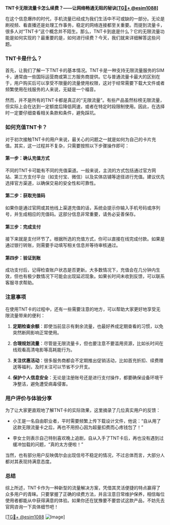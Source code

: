 **TNT卡无限流量卡怎么续费？——让网络畅通无阻的秘诀[[TG💪+ @esim1088](https://t.me/s/esim1088)]**

在这个信息爆炸的时代，手机流量已经成为我们生活中不可或缺的一部分。无论是刷视频、看直播还是处理工作事务，稳定的网络连接都至关重要。而提到流量卡，很多人对“TNT卡”这个概念并不陌生。那么，TNT卡到底是什么？它的无限流量功能是如何实现的？最重要的是，如何进行续费？今天，我们就来详细解答这些问题。

### TNT卡是什么？

首先，让我们了解一下TNT卡的基本情况。TNT卡是一种支持无限流量服务的SIM卡，通常由一些国际运营商或第三方服务商提供。它与普通流量卡最大的区别在于，用户购买后可以享受不限量的流量使用权限，这对于经常需要下载大文件或者频繁使用在线服务的人来说，无疑是一个福音。

然而，并不是所有的TNT卡都是真正的“无限流量”。有些产品虽然标榜无限流量，但实际上会在达到一定额度后降低网速，或者在特定时段限制使用。因此，在选择时一定要仔细查看相关条款和条件，避免踩坑。

### 如何充值TNT卡？

对于初次接触TNT卡的用户来说，最关心的问题之一就是如何为自己的卡片充值。其实，这一过程并不复杂，只需要按照以下步骤操作即可：

#### 第一步：确认充值方式

不同的TNT卡可能有不同的充值渠道。一般来说，主流的方式包括通过官方网站、第三方支付平台（如支付宝、微信）以及实体店铺等途径进行充值。建议优先选择官方渠道，以确保交易的安全性和可靠性。

#### 第二步：获取充值码

如果你是通过官网或其他线上渠道充值的话，系统会提示你输入手机号码或序列号，并生成相应的充值码。这部分信息非常重要，请务必妥善保存。

#### 第三步：完成支付

接下来就是支付环节了。根据所选的充值方式，你可以直接在线完成付款。如果是通过银行转账，则需要手动填写相关信息并等待审核通过。

#### 第四步：验证到账

成功支付后，记得检查账户状态是否更新。大多数情况下，充值会在几分钟内生效，但也有极少数情况下可能会出现延迟现象。如果长时间未收到反馈，可以联系客服寻求帮助。

### 注意事项

在使用TNT卡的过程中，还有一些需要注意的地方，可以帮助大家更好地享受无限流量带来的便利：

1. **定期检查余额**：即使当前显示有剩余流量，也最好养成定期查看的习惯，以免突然断网影响正常使用。
   
2. **合理规划流量**：尽管是无限流量卡，但也要注意不要滥用资源，比如长时间在线观看高清电影等高耗能行为。

3. **关注优惠活动**：很多服务商都会不定期推出促销活动，比如首充折扣、续费赠送等福利，及时关注可以节省不少开支。

4. **保护个人信息安全**：无论是注册账号还是进行支付操作，都要确保设备环境干净整洁，避免遭受病毒侵害。

### 用户评价与体验分享

为了让大家更直观地了解TNT卡的实际效果，这里摘录了几位真实用户的反馈：

- 小王是一名自由职业者，平时需要频繁上传下载设计文件，他说：“自从用了这款无限流量卡之后，再也不用担心因为超量扣费而心疼钱包了！”
  
- 李女士则表示自己特别喜欢晚上追剧，自从入手了TNT卡后，再也没有遇到过缓冲加载的问题，“真的太方便啦！”

当然，也有部分用户反映偶尔会出现信号不稳定的情况，不过总体而言，大部分人都对其表现持满意态度。

### 总结

综上所述，TNT卡作为一种新型的流量解决方案，凭借其灵活便捷的特点赢得了众多用户的青睐。只要掌握了正确的续费方法，并且注意日常维护保养，相信每位使用者都能从中获得满意的体验。如果你还在犹豫要不要尝试这款产品，不妨先去官网咨询一下具体细节吧！

[[TG💪+ @esim1088](https://t.me/s/esim1088) ![Image](https://i.postimg.cc/4NQfJmqS/Snipaste-2025-05-13-00-14-12.png)]